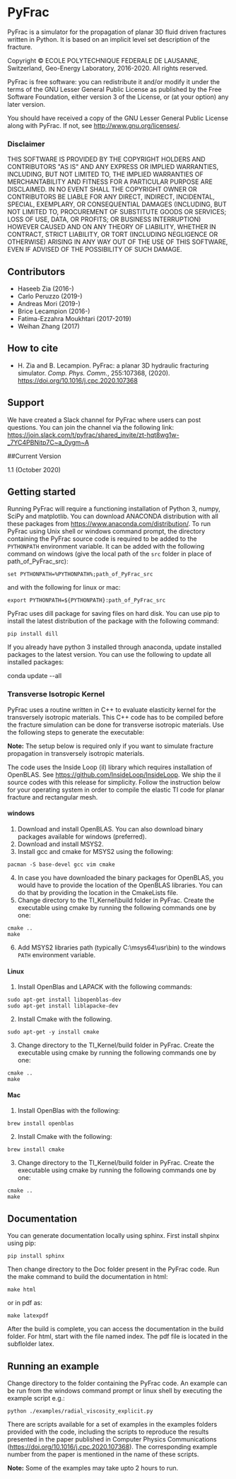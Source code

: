 # PyFrac

PyFrac is a simulator for the propagation of planar 3D fluid driven fractures written in Python. It is based on an implicit level set description of the fracture.

Copyright © ECOLE POLYTECHNIQUE FEDERALE DE LAUSANNE, Switzerland, Geo-Energy Laboratory, 2016-2020.
All rights reserved.

PyFrac is free software: you can redistribute it and/or modify it under the terms of the GNU Lesser General Public License as published by the Free Software Foundation, either version 3 of the License, or (at your option) any later version.

You should have received a copy of the GNU Lesser General Public License along with PyFrac. If not, see <http://www.gnu.org/licenses/>.

### Disclaimer
THIS SOFTWARE IS PROVIDED BY THE COPYRIGHT HOLDERS AND CONTRIBUTORS "AS IS" AND ANY EXPRESS OR IMPLIED WARRANTIES, INCLUDING, BUT NOT LIMITED TO, THE IMPLIED WARRANTIES OF MERCHANTABILITY AND FITNESS FOR A PARTICULAR PURPOSE ARE DISCLAIMED. IN NO EVENT SHALL THE COPYRIGHT OWNER OR CONTRIBUTORS BE LIABLE FOR ANY DIRECT, INDIRECT, INCIDENTAL, SPECIAL, EXEMPLARY, OR CONSEQUENTIAL DAMAGES (INCLUDING, BUT NOT LIMITED TO, PROCUREMENT OF SUBSTITUTE GOODS OR SERVICES; LOSS OF USE, DATA, OR PROFITS; OR BUSINESS INTERRUPTION) HOWEVER CAUSED AND ON ANY THEORY OF LIABILITY, WHETHER IN CONTRACT, STRICT LIABILITY, OR TORT (INCLUDING NEGLIGENCE OR OTHERWISE) ARISING IN ANY WAY OUT OF THE USE OF THIS SOFTWARE, EVEN IF ADVISED OF THE POSSIBILITY OF SUCH DAMAGE.

## Contributors

- Haseeb Zia (2016-)
- Carlo Peruzzo (2019-)
- Andreas Mori (2019-)
- Brice Lecampion (2016-)
- Fatima-Ezzahra Moukhtari (2017-2019)
- Weihan Zhang (2017)
 
## How to cite

- H. Zia and B. Lecampion. PyFrac: a planar 3D hydraulic fracturing simulator. *Comp. Phys. Comm.*, 255:107368, (2020). https://doi.org/10.1016/j.cpc.2020.107368



## Support

We have created a Slack channel for PyFrac where users can post questions.
You can join the channel via the following link:
https://join.slack.com/t/pyfrac/shared_invite/zt-hqt8wg1w-_7YC4PBNitp7C~a_0ygm~A

##Current Version

1.1 (October 2020)

## Getting started

Running PyFrac will require a functioning installation of Python 3, numpy, SciPy and matplotlib. You can download ANACONDA distribution with all these packages from <https://www.anaconda.com/distribution/>. To run PyFrac using Unix shell or windows command prompt, the directory containing the PyFrac source code is required to be added to the ``PYTHONPATH`` environment variable. It can be added with the following command on windows (give the local path of the ``src`` folder in place of path_of_PyFrac_src):

    set PYTHONPATH=%PYTHONPATH%;path_of_PyFrac_src

and with the following for linux or mac:

    export PYTHONPATH=${PYTHONPATH}:path_of_PyFrac_src

PyFrac uses dill package for saving files on hard disk. You can use pip to install the latest distribution of the package with the following command:

    pip install dill

If you already have python 3 installed through anaconda, update installed packages to the latest version. You can use the following to update all installed packages:

   conda update --all

### Transverse Isotropic Kernel

PyFrac uses a routine written in C++ to evaluate elasticity kernel for the transversely isotropic materials. This C++ code has to be compiled before the fracture simulation can be done for transverse isotropic materials. Use the following steps to generate the executable:

**Note:**   The setup below is required only if you want to simulate fracture propagation in transversely isotropic materials.

The code uses the Inside Loop (il) library which requires installation of OpenBLAS. See https://github.com/InsideLoop/InsideLoop. We ship the il source codes with this release for simplicity.  Follow the instruction below for your operating system in order to compile the elastic TI code for planar fracture and rectangular mesh.

#### windows

   1. Download and install OpenBLAS. You can also download binary packages available for windows (preferred).
   2. Download and install MSYS2.
   3. Install gcc and cmake for MSYS2 using the following:

    pacman -S base-devel gcc vim cmake
   4. In case you have downloaded the binary packages for OpenBLAS, you would have to provide the location of the OpenBLAS libraries. You can do that by providing the location in the CmakeLists file.
   5. Change directory to the TI_Kernel\\build folder in PyFrac. Create the executable using cmake by running the following commands one by one:

    cmake ..  
    make

   6. Add MSYS2 libraries path (typically C:\\msys64\\usr\\bin) to the windows `PATH` environment variable.

#### Linux

   1. Install OpenBlas and LAPACK with the following commands:

    sudo apt-get install libopenblas-dev  
    sudo apt-get install liblapacke-dev

   2. Install Cmake with the following.

    sudo apt-get -y install cmake

   3. Change directory to the TI_Kernel/build folder in PyFrac. Create the executable using cmake by running the following commands one by one:

    cmake ..  
    make

#### Mac

   1. Install OpenBlas with the following:

    brew install openblas

   2. Install Cmake with the following:

    brew install cmake

   3. Change directory to the TI_Kernel/build folder in PyFrac. Create the executable using cmake by running the following commands one by one:

    cmake ..  
    make

## Documentation

You can generate documentation locally using sphinx. First install shpinx using pip:

    pip install sphinx

Then change directory to the Doc folder present in the PyFrac code. Run the make command to build the documentation in html:

    make html

or in pdf as:

    make latexpdf

After the build is complete, you can access the documentation in the build folder. For html, start with the file named index. The pdf file is located in the subflolder latex.

## Running an example


Change directory to the folder containing the PyFrac code. An example can be run from the windows command prompt or linux shell by executing the example script e.g.:

    python ./examples/radial_viscosity_explicit.py

There are scripts available for a set of examples in the examples folders provided with the code, including the scripts to reproduce the results presented in the paper published in Computer Physics Communications (https://doi.org/10.1016/j.cpc.2020.107368). The corresponding example number from the paper is mentioned in the name of these scripts.

**Note:**   Some of the examples may take upto 2 hours to run.
